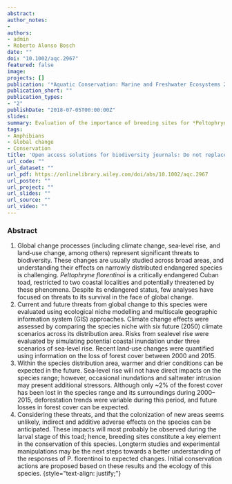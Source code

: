 ```yaml
---
abstract: 
author_notes:
-
authors:
- admin
- Roberto Alonso Bosch
date: ""
doi: "10.1002/aqc.2967"
featured: false
image:
projects: []
publication: '*Aquatic Conservation: Marine and Freshwater Ecosystems 28*: 1089–1098'
publication_short: ""
publication_types:
- "2"
publishDate: "2018-07-05T00:00:00Z"
slides: 
summary: Evaluation of the importance of breeding sites for *Peltophryne florentinoi* in the face of global change.
tags:
- Amphibians
- Global change
- Conservation
title: 'Open access solutions for biodiversity journals: Do not replace one problem with another'
url_code: ""
url_dataset: ""
url_pdf: https://onlinelibrary.wiley.com/doi/abs/10.1002/aqc.2967
url_poster: ""
url_project: ""
url_slides: ""
url_source: ""
url_video: ""
---
```


### Abstract

1. Global change processes (including climate change, sea‐level rise, and land‐use change, among others) represent significant threats to biodiversity. These changes are usually studied across broad areas, and understanding their effects on narrowly distributed endangered species is challenging. *Peltophryne florentinoi* is a critically endangered Cuban toad, restricted to two coastal localities and potentially threatened by these phenomena. Despite its endangered status, few analyses have focused on threats to its survival in the face of global change. 
2. Current and future threats from global change to this species were evaluated using ecological niche modelling and multiscale geographic information system (GIS) approaches. Climate change effects were assessed by comparing the species niche with six future (2050) climate scenarios across its distribution area. Risks from sealevel rise were evaluated by simulating potential coastal inundation under three scenarios of sea‐level rise. Recent land‐use changes were quantified using information on the loss of forest cover between 2000 and 2015. 
3. Within the species distribution area, warmer and drier conditions can be expected in the future. Sea‐level rise will not have direct impacts on the species range; however, occasional inundations and saltwater intrusion may present additional stressors. Although only ~2% of the forest cover has been lost in the species range and its surroundings during 2000–2015, deforestation trends were variable during this period, and future losses in forest cover can be expected. 
4. Considering these threats, and that the colonization of new areas seems unlikely, indirect and additive adverse effects on the species can be anticipated. These impacts will most probably be observed during the larval stage of this toad; hence, breeding sites constitute a key element in the conservation of this species. Longterm studies and experimental manipulations may be the next steps towards a better understanding of the responses of P. florentinoi to expected changes. Initial conservation actions are proposed based on these results and the ecology of this species.
{style="text-align: justify;"}

<br>
